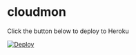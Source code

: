 # cloudmon

Click the button below to deploy to Heroku

[![Deploy](https://www.herokucdn.com/deploy/button.png)](https://heroku.com/deploy)
